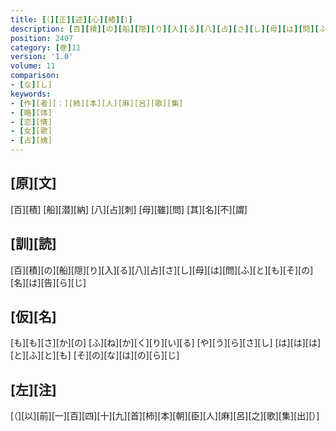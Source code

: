 ```yaml
---
title: [（][正][述][心][緒][）]
description: [百][積][の][船][隠][り][入][る][八][占][さ][し][母][は][問][ふ][と][も][そ][の][名][は][告][ら][じ]
position: 2407
category: [巻]11
version: '1.0'
volume: 11
comparison:
- [な][し]
keywords:
- [作][者][：][柿][本][人][麻][呂][歌][集]
- [略][体]
- [恋][情]
- [女][歌]
- [占][媿]
---
```


## [原][文]

[百][積] [船][潜][納] [八][占][刺] [母][雖][問] [其][名][不][謂]

## [訓][読]

[百][積][の][船][隠][り][入][る][八][占][さ][し][母][は][問][ふ][と][も][そ][の][名][は][告][ら][じ]

## [仮][名]

[も][も][さ][か][の] [ふ][ね][か][く][り][い][る] [や][う][ら][さ][し] [は][は][は][と][ふ][と][も] [そ][の][な][は][の][ら][じ]

## [左][注]

[（][以][前][一][百][四][十][九][首][柿][本][朝][臣][人][麻][呂][之][歌][集][出][）]
